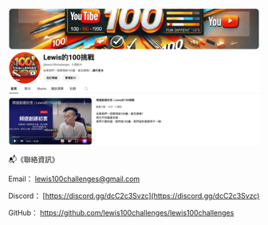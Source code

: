 ![](media/Pasted%20image%2020241108195729.png)

📬《聯絡資訊》

Email：
lewis100challenges@gmail.com

Discord：
[https://discord.gg/dcC2c3Svzc](https://discord.gg/dcC2c3Svzc)

GitHub：
https://github.com/lewis100challenges/lewis100challenges